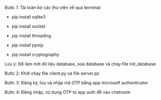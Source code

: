 Bước 1: Tải toàn bộ các thư viện về qua terminal:

* pip install sqlite3

* pip install socket

* pip install threading

* pip install pyotp

* pip install cryptography

Lưu ý: Để làm mới dữ liệu database, xoá database và chạy file init_database

Bước 2: Khởi chạy file client.py và file server.py


Bước 3: Đăng ký, lưu và nhập mã OTP bằng app microsoft authenticator


Bước 4: Đăng nhập, sử dụng OTP từ app auth để vào chatroom
